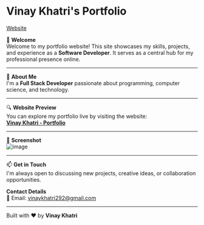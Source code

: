 # Vinay Khatri's Portfolio  
[Website](https://iamvinaykhatri.netlify.app/)

👋 **Welcome**  
Welcome to my portfolio website! This site showcases my skills, projects, and experience as a **Software Developer**. It serves as a central hub for my professional presence online.  

---  

🚀 **About Me**  
I'm a **Full Stack Developer** passionate about programming, computer science, and technology.  

---  

🔍 **Website Preview**  
You can explore my portfolio live by visiting the website:  
[**Vinay Khatri - Portfolio**](https://iamvinaykhatri.netlify.app/)  

---  

📸 **Screenshot**  
 ![image](https://github.com/user-attachments/assets/d1838095-ef69-46a9-b09f-1a69d4545c39)


---  

📫 **Get in Touch**  
I'm always open to discussing new projects, creative ideas, or collaboration opportunities.  

**Contact Details**  
📧 Email: vinaykhatri292@gmail.com  

---  

Built with ❤️ by **Vinay Khatri**  

